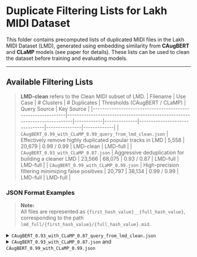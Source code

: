 # Duplicate Filtering Lists for Lakh MIDI Dataset

This folder contains precomputed lists of duplicated MIDI files in the Lakh MIDI Dataset (LMD), generated using embedding similarity from **CAugBERT** and **CLaMP** models (see paper for details). These lists can be used to clean the dataset before training and evaluating models.

---

## Available Filtering Lists
> **LMD-clean** refers to the Clean MIDI subset of LMD.
| Filename                                                   | Use Case                                                                 | # Clusters | # Duplicates | Thresholds (CAugBERT / CLaMP) | Query Source | Key Source |
|------------------------------------------------------------|--------------------------------------------------------------------------|------------|--------------|-------------------------------|---------------|-------------|
| `CAugBERT_0.99_with_CLaMP_0.99_query_from_lmd_clean.json`  | Effectively remove highly duplicated popular tracks in LMD              | 5,558      | 20,679       | 0.99 / 0.99                   | LMD-clean     | LMD-full    |
| `CAugBERT_0.93_with_CLaMP_0.87.json`                       | Aggressive deduplication for building a cleaner LMD                     | 23,566     | 68,075       | 0.93 / 0.87                   | LMD-full      | LMD-full    |
| `CAugBERT_0.99_with_CLaMP_0.99.json`                       | High-precision filtering minimizing false positives                      | 20,797     | 38,134       | 0.99 / 0.99                   | LMD-full      | LMD-full    |


### JSON Format Examples
> **Note:**  
> All files are represented as `{first_hash_value}__{full_hash_value}`, corresponding to the path `lmd_full/{first_hash_value}/{full_hash_value}.mid`.  

<details>
<summary><code>CAugBERT_0.93_with_CLaMP_0.87_query_from_lmd_clean.json</code></summary>

> The outermost key follows the format: **`artist__songname`**

```json
{
  "ABBA__Dancing Queen": {
    "survived_file": "6__6d2cc12aea112c3d15c2fc68025d3b5f",
    "remove_file_list": [
      "1__1d78a66d4922a627ed4f195889613079",
      "3__316a42f7f290406c180df1507867127c",
      "..."
    ],
  }
}

```
</details> <details> <summary><code>CAugBERT_0.93_with_CLaMP_0.87.json</code> and <code>CAugBERT_0.99_with_CLaMP_0.99.json</code></summary>

```json
{
    "d__d36a255aa705b018ae00ca64d1097c9b": [
    "3__3c59315eb2009726e1fb91edfada751b",
    "9__9f7380937414e5e675a4c6b3fa49e95b"
    ],
}
```
</details>
